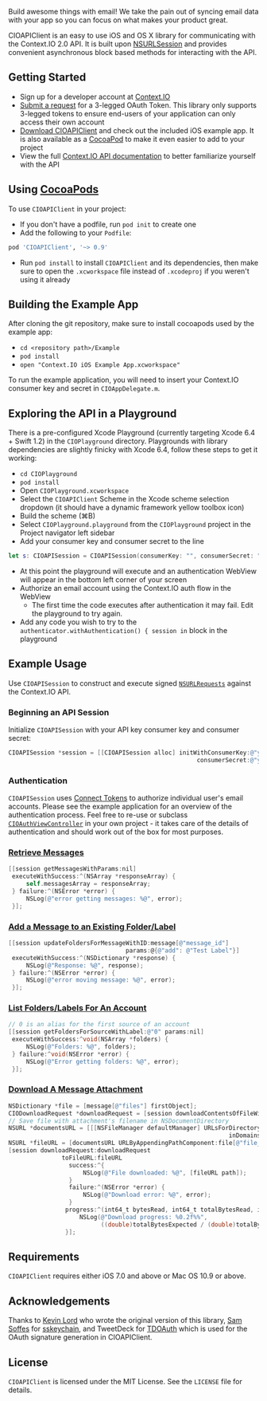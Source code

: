 Build awesome things with email! We take the pain out of syncing email data with your app so you can focus on what makes your product great.

CIOAPIClient is an easy to use iOS and OS X library for communicating with the Context.IO 2.0 API. It is built upon [NSURLSession](https://developer.apple.com/library/ios/documentation/Foundation/Reference/NSURLSession_class/index.html) and provides convenient asynchronous block based methods for interacting with the API.

## Getting Started

* Sign up for a developer account at [Context.IO](http://context.io)
* [Submit a request](http://support.context.io/hc/en-us/requests/new) for a 3-legged OAuth Token. This library only supports 3-legged tokens to ensure end-users of your application can only access their own account
* [Download CIOAPIClient](https://github.com/contextio/contextio-ios) and check out the included iOS example app. It is also available as a [CocoaPod](http://cocoapods.org/) to make it even easier to add to your project
* View the full [Context.IO API documentation](http://context.io/docs/2.0) to better familiarize yourself with the API

## Using [CocoaPods](https://cocoapods.org)

To use `CIOAPIClient` in your project:

* If you don't have a podfile, run `pod init` to create one
* Add the following to your `Podfile`:<br>

```ruby
pod 'CIOAPIClient', '~> 0.9'
```

* Run `pod install` to install `CIOAPIClient` and its dependencies, then make sure to open the `.xcworkspace` file instead of `.xcodeproj` if you weren't using it already

[podfile]: https://guides.cocoapods.org/using/the-podfile.html

## Building the Example App

After cloning the git repository, make sure to install cocoapods used by the example app:

* `cd <repository path>/Example`
* `pod install`
* `open "Context.IO iOS Example App.xcworkspace"`

To run the example application, you will need to insert your Context.IO consumer key and secret in `CIOAppDelegate.m`.

## Exploring the API in a Playground

There is a pre-configured Xcode Playground (currently targeting Xcode 6.4 + Swift 1.2) in the `CIOPlayground` directory. Playgrounds with library dependencies are slightly finicky with Xcode 6.4, follow these steps to get it working:

* `cd CIOPlayground `
* `pod install`
* Open `CIOPlayground.xcworkspace`
* Select the `CIOAPIClient` Scheme in the Xcode scheme selection dropdown (it should have a dynamic framework yellow toolbox icon)
* Build the scheme (⌘B)
* Select `CIOPlayground.playground` from the `CIOPlayground` project in the Project navigator left sidebar
* Add your consumer key and consumer secret to the line
```swift
let s: CIOAPISession = CIOAPISession(consumerKey: "", consumerSecret: "")
```
* At this point the playground will execute and an authentication WebView will appear in the bottom left corner of your screen
* Authorize an email account using the Context.IO auth flow in the WebView
    - The first time the code executes after authentication it may fail. Edit the playground to try again.
* Add any code you wish to try to the `authenticator.withAuthentication() { session in` block in the playground

## Example Usage

Use `CIOAPISession` to construct and execute signed [`NSURLRequests`][nsurl] against the Context.IO API.

[nsurl]: https://developer.apple.com/library/ios/documentation/Cocoa/Reference/Foundation/Classes/NSURLRequest_Class/index.html

### Beginning an API Session

Initialize `CIOAPISession` with your API key consumer key and consumer secret:

``` objective-c
CIOAPISession *session = [[CIOAPISession alloc] initWithConsumerKey:@"your-consumer-key"
                                                     consumerSecret:@"your-consumer-secret"];
```

### Authentication

`CIOAPISession` uses [Connect Tokens][ct] to authorize individual user's email accounts. Please see the example application for an overview of the authentication process. Feel free to re-use or subclass [`CIOAuthViewController`][cioauth] in your own project - it takes care of the details of authentication and should work out of the box for most purposes.

[cioauth]: https://github.com/contextio/contextio-ios/blob/master/Example/Classes/Controllers/CIOAuthViewController.m
[ct]: https://context.io/docs/2.0/connect_tokens

### [Retrieve Messages](https://context.io/docs/2.0/accounts/messages)

``` objective-c
[[session getMessagesWithParams:nil]
 executeWithSuccess:^(NSArray *responseArray) {
     self.messagesArray = responseArray;
 } failure:^(NSError *error) {
     NSLog(@"error getting messages: %@", error);
 }];
```

### [Add a Message to an Existing Folder/Label](https://context.io/docs/2.0/accounts/messages/folders)

``` objective-c
[[session updateFoldersForMessageWithID:message[@"message_id"]
                                 params:@{@"add": @"Test Label"}]
 executeWithSuccess:^(NSDictionary *response) {
     NSLog(@"Response: %@", response);
 } failure:^(NSError *error) {
     NSLog(@"error moving message: %@", error);
 }];
```

### [List Folders/Labels For An Account](https://context.io/docs/2.0/accounts/sources/folders#get)
```objective-c
// 0 is an alias for the first source of an account
[[session getFoldersForSourceWithLabel:@"0" params:nil]
 executeWithSuccess:^void(NSArray *folders) {
     NSLog(@"Folders: %@", folders);
 } failure:^void(NSError *error) {
     NSLog(@"Error getting folders: %@", error);
 }];
```

### [Download A Message Attachment](https://context.io/docs/2.0/accounts/files/content)

``` objective-c
NSDictionary *file = [message[@"files"] firstObject];
CIODownloadRequest *downloadRequest = [session downloadContentsOfFileWithID:file[@"file_id"]];
// Save file with attachment's filename in NSDocumentDirectory
NSURL *documentsURL = [[[NSFileManager defaultManager] URLsForDirectory:NSDocumentDirectory
                                                              inDomains:NSUserDomainMask] lastObject];
NSURL *fileURL = [documentsURL URLByAppendingPathComponent:file[@"file_name"]];
[session downloadRequest:downloadRequest
               toFileURL:fileURL
                 success:^{
                     NSLog(@"File downloaded: %@", [fileURL path]);
                 }
                 failure:^(NSError *error) {
                     NSLog(@"Download error: %@", error);
                 }
                progress:^(int64_t bytesRead, int64_t totalBytesRead, int64_t totalBytesExpected){
                    NSLog(@"Download progress: %0.2f%%",
                          ((double)totalBytesExpected / (double)totalBytesRead) * 100);
                }];

```

## Requirements

`CIOAPIClient` requires either iOS 7.0 and above or Mac OS 10.9 or above.

## Acknowledgements

Thanks to [Kevin Lord](https://github.com/lordkev) who wrote the original version of this library, [Sam Soffes](https://github.com/soffes) for [sskeychain](https://github.com/soffes/sskeychain), and TweetDeck for [TDOAuth](https://github.com/tweetdeck/tdoauth) which is used for the OAuth signature generation in CIOAPIClient.

## License

`CIOAPIClient` is licensed under the MIT License. See the `LICENSE` file for details.
